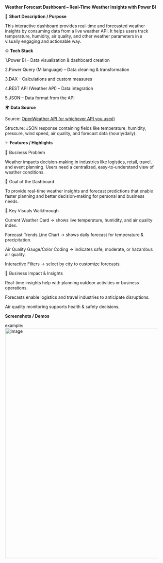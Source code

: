 **Weather Forecast Dashboard – Real-Time Weather Insights with Power BI**

📝 **Short Description / Purpose**

This interactive dashboard provides real-time and forecasted weather insights by consuming data from a live weather API. It helps users track temperature, humidity, air quality, and other weather parameters in a visually engaging and actionable way.

⚙️ **Tech Stack**

1.Power BI – Data visualization & dashboard creation

2.Power Query (M language) – Data cleaning & transformation

3.DAX – Calculations and custom measures

4.REST API (Weather API) – Data integration

5.JSON – Data format from the API

🌍 **Data Source**

Source: [OpenWeather API (or whichever API you used)](https://www.weatherapi.com/)

Structure: JSON response containing fields like temperature, humidity, pressure, wind speed, air quality, and forecast data (hourly/daily).

✨ **Features / Highlights**

🔹 Business Problem

Weather impacts decision-making in industries like logistics, retail, travel, and event planning. Users need a centralized, easy-to-understand view of weather conditions.

🔹 Goal of the Dashboard

To provide real-time weather insights and forecast predictions that enable faster planning and better decision-making for personal and business needs.

🔹 Key Visuals Walkthrough

Current Weather Card → shows live temperature, humidity, and air quality index.

Forecast Trends Line Chart → shows daily forecast for temperature & precipitation.

Air Quality Gauge/Color Coding → indicates safe, moderate, or hazardous air quality.

Interactive Filters → select by city to customize forecasts.

🔹 Business Impact & Insights

Real-time insights help with planning outdoor activities or business operations.

Forecasts enable logistics and travel industries to anticipate disruptions.

Air quality monitoring supports health & safety decisions.

**Screenshots / Demos**

example: 
<img width="1344" height="758" alt="image" src="https://github.com/user-attachments/assets/87ded240-8567-442a-8b45-8627280562a4" />

